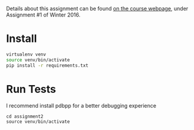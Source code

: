 Details about this assignment can be found [on the course webpage](http://cs231n.github.io/), under Assignment #1 of Winter 2016.

# Install

```bash
virtualenv venv
source venv/bin/activate
pip install -r requirements.txt
```

# Run Tests

I recommend install pdbpp for a better debugging experience

```
cd assignment2
source venv/bin/activate

```
